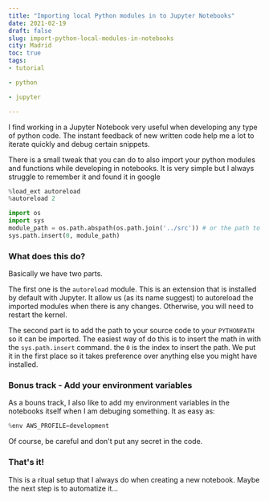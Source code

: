 ```yaml
---
title: "Importing local Python modules in to Jupyter Notebooks"
date: 2021-02-19
draft: false
slug: import-python-local-modules-in-notebooks
city: Madrid
toc: true
tags:
- tutorial

- python

- jupyter

---
```



I find working in a Jupyter Notebook very useful when developing any type of python code. The instant feedback of new written code help me a lot to iterate quickly and debug certain snippets.

There is a small tweak that you can do to also import your python modules and functions while developing in notebooks. It is very simple but I always struggle to remember it and found it in google


```Python
%load_ext autoreload
%autoreload 2

import os
import sys
module_path = os.path.abspath(os.path.join('../src')) # or the path to your source code
sys.path.insert(0, module_path)
```


### What does this do?

Basically we have two parts. 

The first one is the `autoreload` module. This is an extension that is installed by default with Jupyter. It allow us (as its name suggest) to autoreload the imported modules when there is any changes. Otherwise, you will need to restart the kernel.

The second part is to add the path to your source code to your `PYTHONPATH` so it can be imported. The easiest way of do this is to insert the math in with the `sys.path.insert` command. the `0` is the index to insert the path. We put it in the first place so it takes preference over anything else you might have installed.

### Bonus track - Add your environment variables

As a bouns track, I also like to add my environment variables in the notebooks itself when I am debuging something. It as easy as:


```Python
%env AWS_PROFILE=development
```


Of course, be careful and don't put any secret in the code.

### That's it!

This is a ritual setup that I always do when creating a new notebook. Maybe the next step is to automatize it...
